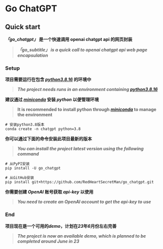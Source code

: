 # Go ChatGPT


## Quick start
***「go_chatgpt」* 是一个快速调用 openai chatgpt api 的网页封装**

> ***「go_subtitle」 is a quick call to openai chatgpt api web page encapsulation***


### Setup
**项目需要运行在包含 *[python3.8.16](https://www.python.org/downloads/release/python-3816/)* 的环境中**

> ***The project needs runs in an environment containing [python3.8.16](https://www.python.org/downloads/release/python-3816/)***

**建议通过 *[miniconda](https://docs.conda.io/en/latest/miniconda.html)* 安装 *python* 以便管理环境**

> **It is recommended to install python through *[miniconda](https://docs.conda.io/en/latest/miniconda.html)* to manage the environment**

```shell
# 安装python3.8版本
conda create -n chatgpt python=3.8 
```

**你可以通过下面的命令安装此项目最新的版本**

> ***You can install the project latest version using the following command***

```shell
# 从PyPI安装
pip install -U go_chatgpt

# 从GitHub安装
pip install git+https://github.com/RedHeartSecretMan/go_chatgpt.git
```

**你需要创建 *OpenAI* 账号获取 *api-key* 以使用**
> ***You need to create an OpenAI account to get the api-key to use***


### End
**项目现在是一个可用的*demo*，计划在*23*年*6*月份左右完善**

> ***The project is now an available demo, which is planned to be completed around June in 23***